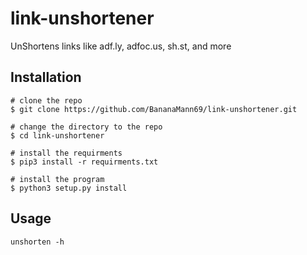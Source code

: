 # link-unshortener
UnShortens links like adf.ly, adfoc.us, sh.st, and more

## Installation
```
# clone the repo
$ git clone https://github.com/BananaMann69/link-unshortener.git

# change the directory to the repo
$ cd link-unshortener

# install the requirments
$ pip3 install -r requirments.txt

# install the program
$ python3 setup.py install
```

## Usage
```
unshorten -h
```